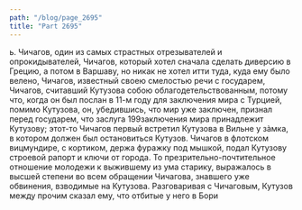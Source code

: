 ```yaml
---
path: "/blog/page_2695"
title: "Part 2695"
---
```


ь.
Чичагов, один из самых страстных отрезывателей и опрокидывателей, Чичагов, который хотел сначала сделать диверсию в Грецию, а потом в Варшаву, но никак не хотел итти туда, куда ему было велено, Чичагов, известный своею смелостью речи с государем, Чичагов, считавший Кутузова собою облагодетельствованным, потому что, когда он был послан в 11-м году для заключения мира с Турцией, помимо Кутузова, он, убедившись, что мир уже заключен, признал перед государем, что заслуга 199заключения мира принадлежит Кутузову; этот-то Чичагов первый встретил Кутузова в Вильне у зàмка, в котором должен был остановиться Кутузов. Чичагов в флотском вицмундире, с кортиком, держа фуражку под мышкой, подал Кутузову строевой рапорт и ключи от города. То презрительно-почтительное отношение молодежи к выжившему из ума старику, выражалось в высшей степени во всем обращении Чичагова, знавшего уже обвинения, взводимые на Кутузова.
Разговаривая с Чичаговым, Кутузов между прочим сказал ему, что отбитые у него в Бори
